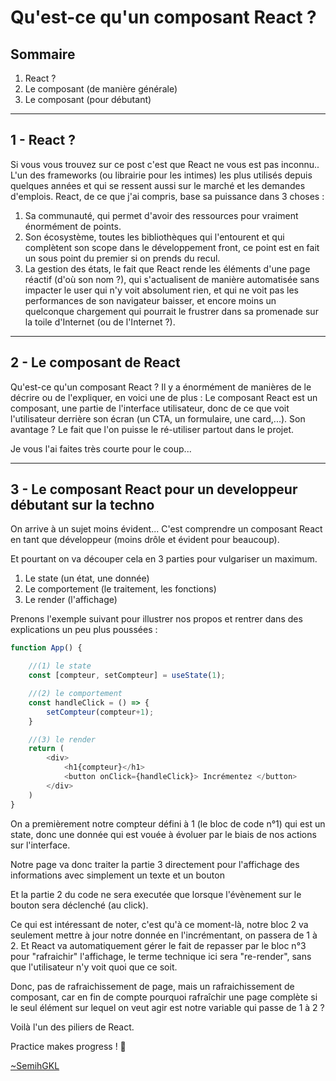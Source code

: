 # Qu'est-ce qu'un composant React ?

## Sommaire

1. React ?
2. Le composant (de manière générale)
3. Le composant (pour débutant)

-------------------

## 1 - React ?

Si vous vous trouvez sur ce post c'est que React ne vous est pas inconnu..
L'un des frameworks (ou librairie pour les intimes) les plus utilisés depuis quelques années et qui se ressent aussi sur le marché et les demandes d'emplois.
React, de ce que j'ai compris, base sa puissance dans 3 choses :

1) Sa communauté, qui permet d'avoir des ressources pour vraiment énormément de points.
2) Son écosystème, toutes les bibliothèques qui l'entourent et qui complètent son scope dans le développement front, ce point est en fait un sous point du premier si on prends du recul.
3) La gestion des états, le fait que React rende les éléments d'une page réactif (d'où son nom ?), qui s'actualisent de manière automatisée sans impacter le user qui n'y voit absolument rien, et qui ne voit pas les performances de son navigateur baisser, et encore moins un quelconque chargement qui pourrait le frustrer dans sa promenade sur la toile d'Internet (ou de l'Internet ?).

-------------------

## 2 - Le composant de React

Qu'est-ce qu'un composant React ?
Il y a énormément de manières de le décrire ou de l'expliquer, en voici une de plus :
Le composant React est un composant, une partie de l'interface utilisateur, donc de ce que voit l'utilisateur derrière son écran (un CTA, un formulaire, une card,...).
Son avantage ? Le fait que l'on puisse le ré-utiliser partout dans le projet.

Je vous l'ai faites très courte pour le coup...

-------------------

## 3 - Le composant React pour un developpeur débutant sur la techno

On arrive à un sujet moins évident... C'est comprendre un composant React en tant que développeur (moins drôle et évident pour beaucoup).

Et pourtant on va découper cela en 3 parties pour vulgariser un maximum.

1) Le state (un état, une donnée)
2) Le comportement (le traitement, les fonctions)
3) Le render (l'affichage)

Prenons l'exemple suivant pour illustrer nos propos et rentrer dans des explications un peu plus poussées :

```js
function App() {

    //(1) le state
    const [compteur, setCompteur] = useState(1);

    //(2) le comportement
    const handleClick = () => {
        setCompteur(compteur+1);
    }

    //(3) le render
    return (
        <div>
            <h1{compteur}</h1>
            <button onClick={handleClick}> Incrémentez </button>
        </div>
    )
}
```

On a premièrement notre compteur défini à 1 (le bloc de code n°1) qui est un state, donc une donnée qui est vouée à évoluer par le biais de nos actions sur l'interface.

Notre page va donc traiter la partie 3 directement pour l'affichage des informations avec simplement un texte et un bouton

Et la partie 2 du code ne sera executée que lorsque l'évènement sur le bouton sera déclenché (au click).

Ce qui est intéressant de noter, c'est qu'à ce moment-là, notre bloc 2 va seulement mettre à jour notre donnée en l'incrémentant, on passera de 1 à 2.
Et React va automatiquement gérer le fait de repasser par le bloc n°3 pour "rafraichir" l'affichage, le terme technique ici sera "re-render", sans que l'utilisateur n'y voit quoi que ce soit.

Donc, pas de rafraichissement de page, mais un rafraichissement de composant, car en fin de compte pourquoi rafraîchir une page complète si le seul élément sur lequel on veut agir est notre variable qui passe de 1 à 2 ?

Voilà l'un des piliers de React.

Practice makes progress ! :muscle:
  
[~SemihGKL](https://dev.to/semihgkl)
